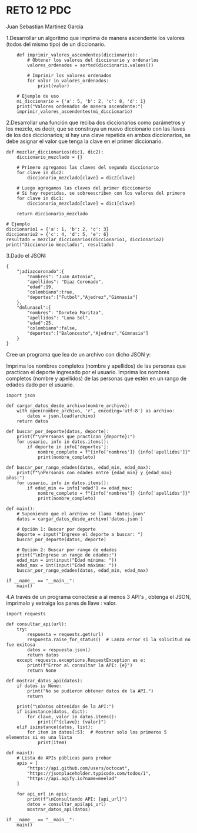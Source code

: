 # RETO 12 PDC

Juan Sebastian Martinez Garcia

1.Desarrollar un algoritmo que imprima de manera ascendente los valores (todos del mismo tipo) de un diccionario.

        def imprimir_valores_ascendentes(diccionario):
            # Obtener los valores del diccionario y ordenarlos
            valores_ordenados = sorted(diccionario.values())
            
            # Imprimir los valores ordenados
            for valor in valores_ordenados:
                print(valor)
        
        # Ejemplo de uso
        mi_diccionario = {'a': 5, 'b': 2, 'c': 8, 'd': 1}
        print("Valores ordenados de manera ascendente:")
        imprimir_valores_ascendentes(mi_diccionario)

2.Desarrollar una función que reciba dos diccionarios como parámetros y los mezcle, es decir, que se construya un nuevo diccionario con las llaves de los dos diccionarios; si hay una clave repetida en ambos diccionarios, se debe asignar el valor que tenga la clave en el primer diccionario.

    def mezclar_diccionarios(dic1, dic2):
        diccionario_mezclado = {}
        
        # Primero agregamos las claves del segundo diccionario
        for clave in dic2:
            diccionario_mezclado[clave] = dic2[clave]
        
        # Luego agregamos las claves del primer diccionario
        # Si hay repetidas, se sobreescriben con los valores del primero
        for clave in dic1:
            diccionario_mezclado[clave] = dic1[clave]
        
        return diccionario_mezclado
    
    # Ejemplo
    diccionario1 = {'a': 1, 'b': 2, 'c': 3}
    diccionario2 = {'c': 4, 'd': 5, 'e': 6}
    resultado = mezclar_diccionarios(diccionario1, diccionario2)
    print("Diccionario mezclado:", resultado)

3.Dado el JSON:

    {
    	"jadiazcoronado":{
    		"nombres": "Juan Antonio",
    		"apellidos": "Diaz Coronado",
    		"edad":19,
    		"colombiano":true,
    		"deportes":["Futbol","Ajedrez","Gimnasia"]
    	},
    	"dmlunasol":{
    		"nombres": "Dorotea Maritza",
    		"apellidos": "Luna Sol",
    		"edad":25,
    		"colombiano":false,
    		"deportes":["Baloncesto","Ajedrez","Gimnasia"]
    	}
    }

Cree un programa que lea de un archivo con dicho JSON y:

Imprima los nombres completos (nombre y apellidos) de las personas que practican el deporte ingresado por el usuario.
Imprima los nombres completos (nombre y apellidos) de las personas que estén en un rango de edades dado por el usuario.

    import json
    
    def cargar_datos_desde_archivo(nombre_archivo):
        with open(nombre_archivo, 'r', encoding='utf-8') as archivo:
            datos = json.load(archivo)
        return datos
    
    def buscar_por_deporte(datos, deporte):
        print(f"\nPersonas que practican {deporte}:")
        for usuario, info in datos.items():
            if deporte in info['deportes']:
                nombre_completo = f"{info['nombres']} {info['apellidos']}"
                print(nombre_completo)
    
    def buscar_por_rango_edades(datos, edad_min, edad_max):
        print(f"\nPersonas con edades entre {edad_min} y {edad_max} años:")
        for usuario, info in datos.items():
            if edad_min <= info['edad'] <= edad_max:
                nombre_completo = f"{info['nombres']} {info['apellidos']}"
                print(nombre_completo)
    
    def main():
        # Suponiendo que el archivo se llama 'datos.json'
        datos = cargar_datos_desde_archivo('datos.json')
        
        # Opción 1: Buscar por deporte
        deporte = input("Ingrese el deporte a buscar: ")
        buscar_por_deporte(datos, deporte)
        
        # Opción 2: Buscar por rango de edades
        print("\nIngrese un rango de edades:")
        edad_min = int(input("Edad mínima: "))
        edad_max = int(input("Edad máxima: "))
        buscar_por_rango_edades(datos, edad_min, edad_max)
    
    if __name__ == "__main__":
        main()

4.A través de un programa conectese a al menos 3 API's , obtenga el JSON, imprimalo y extraiga los pares de llave : valor.

    import requests
    
    def consultar_api(url):
        try:
            respuesta = requests.get(url)
            respuesta.raise_for_status()  # Lanza error si la solicitud no fue exitosa
            datos = respuesta.json()
            return datos
        except requests.exceptions.RequestException as e:
            print(f"Error al consultar la API: {e}")
            return None
    
    def mostrar_datos_api(datos):
        if datos is None:
            print("No se pudieron obtener datos de la API.")
            return
        
        print("\nDatos obtenidos de la API:")
        if isinstance(datos, dict):
            for clave, valor in datos.items():
                print(f"{clave}: {valor}")
        elif isinstance(datos, list):
            for item in datos[:5]:  # Mostrar solo los primeros 5 elementos si es una lista
                print(item)
    
    def main():
        # Lista de APIs públicas para probar
        apis = [
            "https://api.github.com/users/octocat",
            "https://jsonplaceholder.typicode.com/todos/1",
            "https://api.agify.io?name=meelad"
        ]
        
        for api_url in apis:
            print(f"\nConsultando API: {api_url}")
            datos = consultar_api(api_url)
            mostrar_datos_api(datos)
    
    if __name__ == "__main__":
        main()
